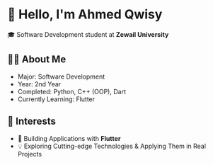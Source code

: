 # 👋 Hello, I'm Ahmed Qwisy  

🎓 Software Development student at **Zewail University**  

## 🧑‍💻 About Me  
- Major: Software Development  
- Year: 2nd Year  
- Completed: Python, C++ (OOP), Dart  
- Currently Learning: Flutter  

## 🚀 Interests  
- 📱 Building Applications with **Flutter**  
- 💡 Exploring Cutting-edge Technologies & Applying Them in Real Projects